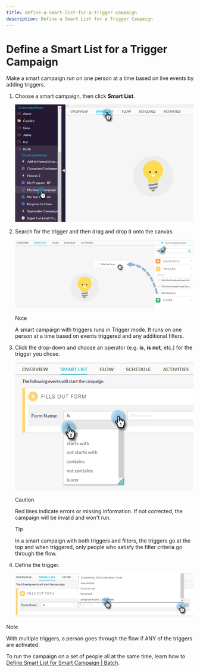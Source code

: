 ```yaml
---
title: define-a-smart-list-for-a-trigger-campaign
description: Define a Smart List for a Trigger Campaign
---
```


# Define a Smart List for a Trigger Campaign

Make a smart campaign run on one person at a time based on live events by adding triggers.

1. Choose a smart campaign, then click **Smart List**.

   ![Image One](/help/sky/assets/smart-campaigns/define-a-smart-list-for-a-trigger-campaign/define-a-smart-list-for-a-trigger-campaign-1.png)

1. Search for the trigger and then drag and drop it onto the canvas.

   ![Image Two](/help/sky/assets/smart-campaigns/define-a-smart-list-for-a-trigger-campaign/define-a-smart-list-for-a-trigger-campaign-2.png)

   >[!NOTE]
   >
   >A smart campaign with triggers runs in Trigger mode. It runs on one person at a time based on events triggered and any additional filters.

1. Click the drop-down and choose an operator (e.g. **is**, **is not**, etc.) for the trigger you chose.

   ![Image Three](/help/sky/assets/smart-campaigns/define-a-smart-list-for-a-trigger-campaign/define-a-smart-list-for-a-trigger-campaign-3.png)

   >[!CAUTION]
   >
   >Red lines indicate errors or missing information. If not
   corrected, the campaign will be invalid and won't run.

   >[!TIP]
   >
   >In a smart campaign with both triggers and filters, the
   triggers go at the top and when triggered, only people who satisfy the filter criteria go through the flow.

1. Define the trigger.

   ![Image Four](/help/sky/assets/smart-campaigns/define-a-smart-list-for-a-trigger-campaign/define-a-smart-list-for-a-trigger-campaign-4.png)

>[!NOTE]
>
>With multiple triggers, a person goes through the flow if ANY of the triggers are activated.
>
>To run the campaign on a set of people all at the same time, learn how to [Define Smart List for Smart Campaign | Batch](https://docs.marketo.com/display/DOCS/Define+Smart+List+for+Smart+Campaign+%7C+Batch).
